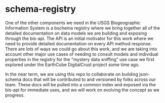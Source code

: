 # schema-registry

One of the other components we need in the USGS Biogeographic Information System is a bschema registry where we bring together all of the detailed documentation on data models we are building and exposing through the bis-api. The API is an initial motivator for this work where we need to provide detailed documentation on every API method response. There are lots of ways we could go about this work, and we are taking into account other major use cases of needing to consult models and individual properties in the registry for the "mystery data sniffing" use case we first explored under the EarthCube DigitalCrust project some time ago.

In the near term, we are using this repo to collaborate on building json-schema docs that will be contributed to and versioned by folks across our team. These docs will be pulled into a common index and exposed via the bis-api for immediate uses, and we will work on evolving the concept as we progress.
